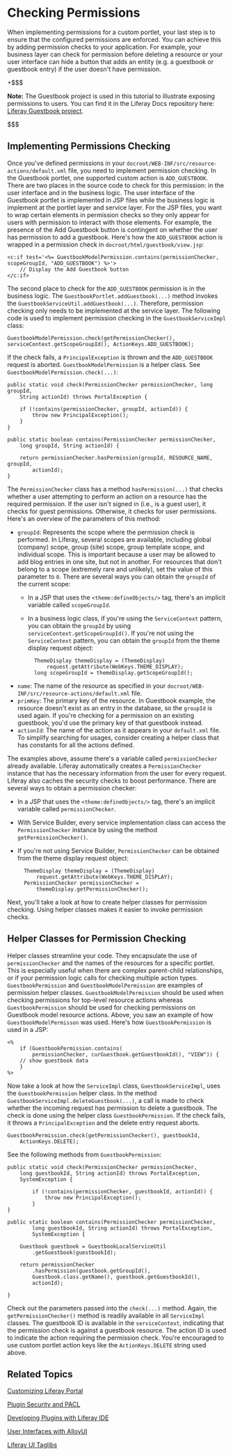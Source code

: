 # Checking Permissions [](id=checking-permissions)

When implementing permissions for a custom portlet, your last step is to ensure
that the configured permissions are enforced. You can achieve this by adding
permission checks to your application. For example, your business layer can
check for permission before deleting a resource or your user interface can hide
a button that adds an entity (e.g. a guestbook or guestbook entry) if the user
doesn't have permission.

+$$$

**Note:** The Guestbook project is used in this tutorial to illustrate exposing
permissions to users. You can find it in the Liferay Docs repository here:
[Liferay Guestbook project](https://github.com/liferay/liferay-docs/tree/6.2.x/develop/learning-paths/mvc/code/learning-sdk/portlets/guestbook-portlet).

$$$

## Implementing Permissions Checking

Once you've defined permissions in your
`docroot/WEB-INF/src/resource-actions/default.xml` file, you need to implement
permission checking. In the Guestbook portlet, one supported custom action is
`ADD_GUESTBOOK`. There are two places in the source code to check for this
permission: in the user interface and in the business logic. The user interface
of the Guestbook portlet is implemented in JSP files while the business logic is
implement at the portlet layer and service layer. For the JSP files, you want to
wrap certain elements in permission checks so they only appear for users with
permission to interact with those elements. For example, the presence of the Add
Guestbook button is contingent on whether the user has permission to add a
guestbook. Here's how the `ADD_GUESTBOOK` action is wrapped in a permission
check in `docroot/html/guestbook/view.jsp`: 

    <c:if test='<%= GuestbookModelPermission.contains(permissionChecker, scopeGroupId, "ADD_GUESTBOOK") %>'>
        // Display the Add Guestbook button
    </c:if>

The second place to check for the `ADD_GUESTBOOK` permission is in the business
logic. The `GuestbookPortlet.addGuestbook(...)` method invokes the
`GuestbookServiceUtil.addGuestbook(...)`. Therefore, permission checking only
needs to be implemented at the service layer. The following code is used to
implement permission checking in the `GuestbookServiceImpl` class:

    GuestbookModelPermission.check(getPermissionChecker(),
	serviceContext.getScopeGroupId(), ActionKeys.ADD_GUESTBOOK);

If the check fails, a `PrincipalException` is thrown and the `ADD_GUESTBOOK`
request is aborted. `GuestbookModelPermission` is a helper class. See
`GuestbookModelPermission.check(...)`:

    public static void check(PermissionChecker permissionChecker, long groupId,
        String actionId) throws PortalException {

        if (!contains(permissionChecker, groupId, actionId)) {
            throw new PrincipalException();
        }
    }

    public static boolean contains(PermissionChecker permissionChecker,
        long groupId, String actionId) {

        return permissionChecker.hasPermission(groupId, RESOURCE_NAME, groupId,
            actionId);
    }

The `PermissionChecker` class has a method `hasPermission(...)` that checks
whether a user attempting to perform an action on a resource has the required
permission. If the user isn't signed in (i.e., is a guest user), it checks for
guest permissions. Otherwise, it checks for user permissions. Here's an overview
of the parameters of this method: 

- `groupId`: Represents the scope where the permission check is performed. In
  Liferay, several scopes are available, including global (company) scope, group
  (site) scope, group template scope, and individual scope. This is important
  because a user may be allowed to add blog entries in one site, but not in
  another. For resources that don't belong to a scope (extremely rare and
  unlikely), set the value of this parameter to `0`. There are several ways you
  can obtain the `groupId` of the current scope: 
    - In a JSP that uses the `<theme:defineObjects/>` tag, there's an implicit
      variable called `scopeGroupId`. 
    - In a business logic class, if you're using the `ServiceContext` pattern,
      you can obtain the `groupId` by using `serviceContext.getScopeGroupId()`.
      If you're not using the `ServiceContext` pattern, you can obtain the
      `groupId` from the theme display request object: 

            ThemeDisplay themeDisplay = (ThemeDisplay)
                request.getAttribute(WebKeys.THEME_DISPLAY);
            long scopeGroupId = themeDisplay.getScopeGroupId();

- `name`: The name of the resource as specified in your
  `docroot/WEB-INF/src/resource-actions/default.xml` file. 
- `primKey`: The primary key of the resource. In Guestbook example, the resource
  doesn't exist as an entry in the database, so the `groupId` is used again. If
  you're checking for a permission on an existing guestbook, you'd use the
  primary key of that guestbook instead. 
- `actionId`: The name of the action as it appears in your `default.xml` file.
  To simplify searching for usages, consider creating a helper class that has
  constants for all the actions defined. 

The examples above, assume there's a variable called `permissionChecker` already
available. Liferay automatically creates a `PermissionChecker` instance that has
the necessary information from the user for every request. Liferay also caches
the security checks to boost performance. There are several ways to obtain a
permission checker: 

- In a JSP that uses the `<theme:defineObjects/>` tag, there's an implicit
  variable called `permissionChecker`. 
- With Service Builder, every service implementation class can access the
  `PermissionChecker` instance by using the method `getPermissionChecker()`. 
- If you're not using Service Builder, `PermissionChecker` can be obtained from
  the theme display request object: 

        ThemeDisplay themeDisplay = (ThemeDisplay)
            request.getAttribute(WebKeys.THEME_DISPLAY);
        PermissionChecker permissionChecker =
            themeDisplay.getPermissionChecker();

Next, you'll take a look at how to create helper classes for permission
checking. Using helper classes makes it easier to invoke permission checks.

## Helper Classes for Permission Checking 

Helper classes streamline your code. They encapsulate the use of
`permissionChecker` and the names of the resources for a specific portlet. This
is especially useful when there are complex parent-child relationships, or if
your permission logic calls for checking multiple action types.
`GuestbookPermission` and `GuestbookModelPermission` are examples of permission
helper classes. `GuestbookModelPermission` should be used when checking
permissions for top-level resource actions whereas `GuestbookPermission` should
be used for checking permissions on Guestbook model resource actions. Above, you
saw an example of how `GuestbookModelPermisson` was used. Here's how
`GuestbookPermission` is used in a JSP: 

    <%
        if (GuestbookPermission.contains(
            permissionChecker, curGuestbook.getGuestbookId(), "VIEW")) {
        // show guestbook data
        }
    %>

Now take a look at how the `ServiceImpl` class, `GuestbookServiceImpl`, uses the
`GuestbookPermission` helper class. In the method
`GuestbookServiceImpl.deleteGuestbook(...)`, a call is made to check whether the
incoming request has permission to delete a guestbook. The check is done using
the helper class `GuestbookPermission`. If the check fails, it throws a
`PrincipalException` and the delete entry request aborts. 

    GuestbookPermission.check(getPermissionChecker(), guestbookId,
        ActionKeys.DELETE);

See the following methods from `GuestbookPermission`:

    public static void check(PermissionChecker permissionChecker,
        long guestbookId, String actionId) throws PortalException,
        SystemException {

            if (!contains(permissionChecker, guestbookId, actionId)) {
                throw new PrincipalException();
            }
	}

	public static boolean contains(PermissionChecker permissionChecker,
            long guestbookId, String actionId) throws PortalException,
            SystemException {

        Guestbook guestbook = GuestbookLocalServiceUtil
            .getGuestbook(guestbookId);

        return permissionChecker
            .hasPermission(guestbook.getGroupId(),
            Guestbook.class.getName(), guestbook.getGuestbookId(),
            actionId);

    }

Check out the parameters passed into the `check(...)` method. Again, the
`getPermissionChecker()` method is readily available in all `ServiceImpl`
classes. The guestbook ID is available in the `serviceContext`, indicating that
the permission check is against a guestbook resource. The action ID is used to
indicate the action requiring the permission check. You're encouraged to use
custom portlet action keys like the `ActionKeys.DELETE` string used above.

<!-- We're not ready for review yet. We haven't covered how to create the helper
class, which is what the reader is expecting out of this section. Certainly I
was. We've only seen how to use a helper class that already exists. -Rich --> 

## Related Topics

[Customizing Liferay Portal](/tutorials/-/knowledge_base/6-2/customizing-liferay-portal)

[Plugin Security and PACL](/tutorials/-/knowledge_base/6-2/plugin-security-and-pacl)

[Developing Plugins with Liferay IDE](/tutorials/-/knowledge_base/6-2/liferay-ide)

[User Interfaces with AlloyUI](/tutorials/-/knowledge_base/6-2/alloyui)

[Liferay UI Taglibs](/tutorials/-/knowledge_base/6-2/liferay-ui-taglibs)

